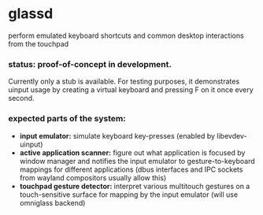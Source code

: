 # glassd
perform emulated keyboard shortcuts and common desktop interactions from the touchpad
### status: proof-of-concept in development.
Currently only a stub is available. For testing purposes, it demonstrates uinput usage by creating a virtual keyboard and pressing F on it once every second.


### expected parts of the system:
- **input emulator:** simulate keyboard key-presses (enabled by libevdev-uinput)
- **active application scanner:** figure out what application is focused by window manager and notifies the input emulator to gesture-to-keyboard mappings for different applications (dbus interfaces and IPC sockets from wayland compositors usually allow this)
- **touchpad gesture detector:** interpret various multitouch gestures on a touch-sensitive surface for mapping by the input emulator (will use omniglass backend)
